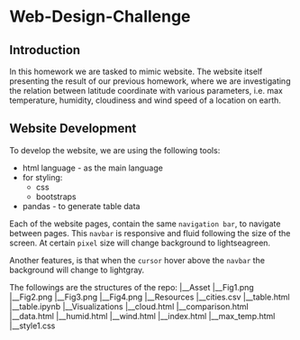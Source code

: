 # Web-Design-Challenge

## Introduction
In this homework we are tasked to mimic website. The website itself presenting the result of our previous homework, where we are investigating the relation between latitude coordinate with various parameters, i.e. max temperature, humidity, cloudiness and wind speed of a location on earth.

## Website Development
To develop the website, we are using the following tools:
- html language - as the main language
- for styling: 
    - css
    - bootstraps
- pandas - to generate table data

Each of the website pages, contain the same `navigation bar`, to navigate between pages. This `navbar` is responsive and fluid following the size of the screen. At certain `pixel` size will change background to lightseagreen.

Another features, is that when the `cursor` hover above the `navbar` the background will change to lightgray.

The followings are the structures of the repo:
|__Asset
    |__Fig1.png
    |__Fig2.png
    |__Fig3.png
    |__Fig4.png
|__Resources
    |__cities.csv
    |__table.html
    |__table.ipynb
|__Visualizations
    |__cloud.html
    |__comparison.html
    |__data.html
    |__humid.html
    |__wind.html
    |__index.html
    |__max_temp.html    
    |__style1.css    
